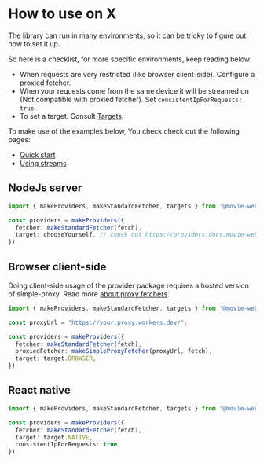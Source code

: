 # How to use on X

The library can run in many environments, so it can be tricky to figure out how to set it up.

So here is a checklist, for more specific environments, keep reading below:
 - When requests are very restricted (like browser client-side). Configure a proxied fetcher.
 - When your requests come from the same device it will be streamed on (Not compatible with proxied fetcher). Set `consistentIpForRequests: true`.
 - To set a target. Consult [Targets](./1.targets.md).

To make use of the examples below, You check check out the following pages:
 - [Quick start](../1.Get%20Started/1.quick-start.md)
 - [Using streams](../2.Essentials/4.using-streams.md)

## NodeJs server
```ts
import { makeProviders, makeStandardFetcher, targets } from '@movie-web/providers';

const providers = makeProviders({
  fetcher: makeStandardFetcher(fetch),
  target: chooseYourself, // check out https://providers.docs.movie-web.app/essentials/targets
})
```

## Browser client-side

Doing client-side usage of the provider package requires a hosted version of simple-proxy.
Read more [about proxy fetchers](./2.fetchers.md#using-fetchers-on-the-browser).

```ts
import { makeProviders, makeStandardFetcher, targets } from '@movie-web/providers';

const proxyUrl = "https://your.proxy.workers.dev/";

const providers = makeProviders({
  fetcher: makeStandardFetcher(fetch),
  proxiedFetcher: makeSimpleProxyFetcher(proxyUrl, fetch),
  target: target.BROWSER,
})
```

## React native
```ts
import { makeProviders, makeStandardFetcher, targets } from '@movie-web/providers';

const providers = makeProviders({
  fetcher: makeStandardFetcher(fetch),
  target: target.NATIVE,
  consistentIpForRequests: true,
})
```
